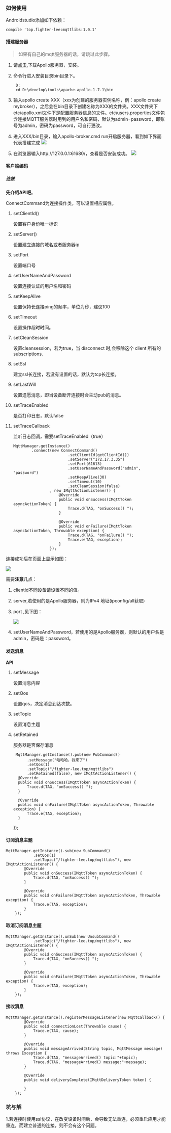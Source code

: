 ### 如何使用
Androidstudio添加如下依赖：

	compile 'top.fighter-lee:mqttlibs:1.0.1'

#### 搭建服务器
> 如果有自己的mqtt服务器的话，请跳过此步骤。

1. 请[点击](http://activemq.apache.org/apollo/download.html),下载Apollo服务器，安装。
2. 命令行进入安装目录bin目录下。

	    D:
    	cd D:\develop\tools\apache-apollo-1.7.1\bin

3. 输入apollo create XXX（xxx为创建的服务器实例名称，例：apollo create mybroker），之后会在bin目录下创建名称为XXX的文件夹。XXX文件夹下etc\apollo.xml文件下是配置服务器信息的文件。etc\users.properties文件包含连接MQTT服务器时用到的用户名和密码，默认为admin=password，即账号为admin，密码为password，可自行更改。
4. 进入XXX/bin目录，输入apollo-broker.cmd run开启服务器，看到如下界面代表搭建完成
![](https://i.imgur.com/Dxq75Mt.png)
5. 在浏览器输入http://127.0.0.1:61680/，查看是否安装成功。
	![](https://i.imgur.com/ZfYkZU0.png)

#### 客户端编码

##### 连接

**先介绍API吧**。

ConnectCommand为连接操作类，可以设置相应属性。

1. setClientId()

	设置客户身份唯一标识

2. setServer()

	设置建立连接的域名或者服务器ip

3. setPort

	设置端口号

4. setUserNameAndPassword

	设置连接认证的用户名和密码

5. setKeepAlive

	设置保持长连接ping的频率，单位为秒，建议100

6. setTimeout

	设置操作超时时间。

7. setCleanSession

	设置cleansession，若为true，当 disconnect 时,会移除这个 client 所有的 subscriptions.

8. setSsl

	建立ssl长连接，若没有设置的话，默认为tcp长连接。

9. setLastWill

	设置遗愿消息，即当设备断开连接时会主动pub的消息。

10. setTraceEnabled

	是否打印日志，默认false

11. setTraceCallback

	监听日志回调，需要setTraceEnabled（true）



		MqttManager.getInstance()
	            .connect(new ConnectCommand()
	                            .setClientId(getClientId())
	                            .setServer("172.17.3.35")
	                            .setPort(61613)
	                            .setUserNameAndPassword("admin", "password")
	                            .setKeepAlive(30)
	                            .setTimeout(10)
	                            .setCleanSession(false)
	                    , new IMqttActionListener() {
	                        @Override
	                        public void onSuccess(IMqttToken asyncActionToken) {
	                            Trace.d(TAG, "onSuccess() ");
	                        }
	
	                        @Override
	                        public void onFailure(IMqttToken asyncActionToken, Throwable exception) {
	                            Trace.d(TAG, "onFailure() ");
	                            Trace.e(TAG, exception);
	                        }
	                    });

连接成功后在页面上显示如图：

![](https://i.imgur.com/96bbHu3.png)

需要**注意**几点：

1. clientId不同设备请设置不同的值。
2. server,若使用的是Apollo服务器，则为IPv4 地址(ipconfig/all获取)
3. port ,见下图：

	![](https://i.imgur.com/fc8zFPx.png)
4. setUserNameAndPassword，若使用的是Apollo服务器，则默认的用户名是admin，密码是：password。

#### 发送消息

**API**

1. setMessage

	设置消息内容

2. setQos

	设置qos，决定消息到达次数。

3. setTopic

	设置消息主题

4. setRetained

	服务器是否保存消息

		MqttManager.getInstance().pub(new PubCommand()
   	         .setMessage("哈哈哈，我来了")
   	         .setQos(1)
   	         .setTopic("/fighter-lee.top/mqttlibs")
   	         .setRetained(false), new IMqttActionListener() {
   	     @Override
   	     public void onSuccess(IMqttToken asyncActionToken) {
   	         Trace.d(TAG, "onSuccess() ");
   	     }
	
   	     @Override
   	     public void onFailure(IMqttToken asyncActionToken, Throwable exception) {
   	         Trace.e(TAG, exception);
   	     }
   	 });

#### 订阅消息主题

	MqttManager.getInstance().sub(new SubCommand()
	            .setQos(1)
	            .setTopic("/fighter-lee.top/mqttlibs"), new IMqttActionListener() {
	        @Override
	        public void onSuccess(IMqttToken asyncActionToken) {
	            Trace.d(TAG, "onSuccess() ");
	        }
	
	        @Override
	        public void onFailure(IMqttToken asyncActionToken, Throwable exception) {
	            Trace.e(TAG, exception);
	        }
	    });

#### 取消订阅消息主题

	MqttManager.getInstance().unSub(new UnsubCommand()
	            .setTopic("/fighter-lee.top/mqttlibs"), new IMqttActionListener() {
	        @Override
	        public void onSuccess(IMqttToken asyncActionToken) {
	            Trace.d(TAG, "onSuccess() ");
	        }
	
	        @Override
	        public void onFailure(IMqttToken asyncActionToken, Throwable exception) {
	            Trace.e(TAG, exception);
	        }
	    });

#### 接收消息

	MqttManager.getInstance().registerMessageListener(new MqttCallback() {
	        @Override
	        public void connectionLost(Throwable cause) {
	            Trace.e(TAG, cause);
	        }
	
	        @Override
	        public void messageArrived(String topic, MqttMessage message) throws Exception {
	            Trace.d(TAG, "messageArrived() topic:"+topic);
	            Trace.d(TAG, "messageArrived() message:"+message);
	        }
	
	        @Override
	        public void deliveryComplete(IMqttDeliveryToken token) {
	
	        }
	    });

### 坑与解

1.若连接时使用ssl协议，在改变设备时间后，会导致无法重连，必须重启应用才能重连，而建立普通的连接，则不会有这个问题。